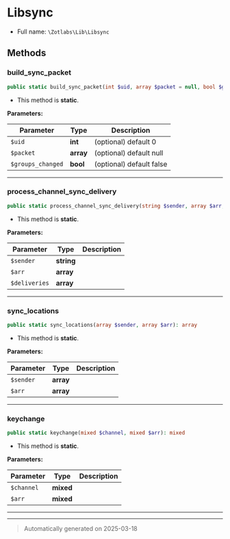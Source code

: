 
# Libsync





* Full name: `\Zotlabs\Lib\Libsync`




## Methods


### build_sync_packet



```php
public static build_sync_packet(int $uid, array $packet = null, bool $groups_changed = false): mixed
```



* This method is **static**.




**Parameters:**

| Parameter | Type | Description |
|-----------|------|-------------|
| `$uid` | **int** | (optional) default 0 |
| `$packet` | **array** | (optional) default null |
| `$groups_changed` | **bool** | (optional) default false |





***

### process_channel_sync_delivery



```php
public static process_channel_sync_delivery(string $sender, array $arr, array $deliveries): array
```



* This method is **static**.




**Parameters:**

| Parameter | Type | Description |
|-----------|------|-------------|
| `$sender` | **string** |  |
| `$arr` | **array** |  |
| `$deliveries` | **array** |  |





***

### sync_locations



```php
public static sync_locations(array $sender, array $arr): array
```



* This method is **static**.




**Parameters:**

| Parameter | Type | Description |
|-----------|------|-------------|
| `$sender` | **array** |  |
| `$arr` | **array** |  |





***

### keychange



```php
public static keychange(mixed $channel, mixed $arr): mixed
```



* This method is **static**.




**Parameters:**

| Parameter | Type | Description |
|-----------|------|-------------|
| `$channel` | **mixed** |  |
| `$arr` | **mixed** |  |





***


***
> Automatically generated on 2025-03-18
